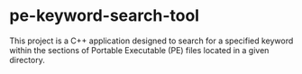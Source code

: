 # pe-keyword-search-tool
This project is a C++ application designed to search for a specified keyword within the sections of Portable Executable (PE) files located in a given directory.
